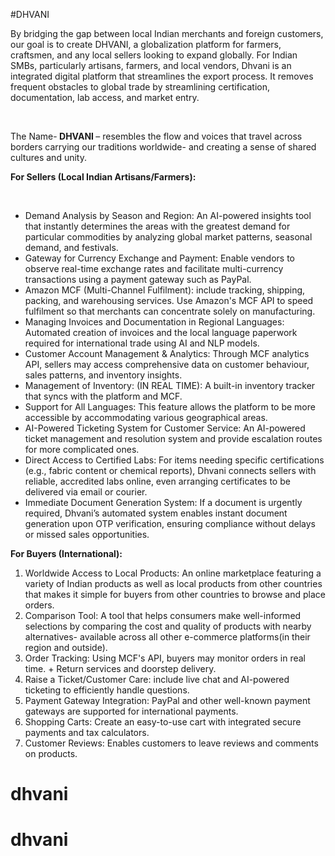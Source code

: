 #DHVANI
<p>By bridging the gap between local Indian merchants and foreign customers, our goal is to create DHVANI, a globalization platform for farmers, craftsmen, and any local sellers looking to expand globally. For Indian SMBs, particularly artisans, farmers, and local vendors, Dhvani is an integrated digital platform that streamlines the export process. It removes frequent obstacles to global trade by streamlining certification, documentation, lab access, and market entry.</p><br>

<p>The Name-<b> DHVANI </b>– resembles the flow and voices that travel across borders carrying our traditions worldwide- and creating a sense of shared cultures and unity.</p>

<p><b>For Sellers (Local Indian Artisans/Farmers):</b></p><br>
<ul type = "number">
<li>	Demand Analysis by Season and Region: An AI-powered insights tool that instantly determines the areas with the greatest demand for particular commodities by analyzing global market patterns, seasonal demand, and festivals.</li>
<li>	Gateway for Currency Exchange and Payment: Enable vendors to observe real-time exchange rates and facilitate multi-currency transactions using a payment gateway such as PayPal.</li>
<li>	Amazon MCF (Multi-Channel Fulfilment): include tracking, shipping, packing, and warehousing services. Use Amazon's MCF API to speed fulfilment so that merchants can concentrate solely on manufacturing.</li>
<li>	Managing Invoices and Documentation in Regional Languages: Automated creation of invoices and the local language paperwork required for international trade using AI and NLP models.</li>
<li>	Customer Account Management & Analytics: Through MCF analytics API, sellers may access comprehensive data on customer behaviour, sales patterns, and inventory insights.</li>
<li>	Management of Inventory: (IN REAL TIME):    A built-in inventory tracker that syncs with the platform and MCF.</li>
<li>	Support for All Languages: This feature allows the platform to be more accessible by accommodating various geographical areas.</li>
<li>	AI-Powered Ticketing System for Customer Service:  An AI-powered ticket management and resolution system and provide escalation routes for more complicated ones.</li>
<li>	Direct Access to Certified Labs: For items needing specific certifications (e.g., fabric content or chemical reports), Dhvani connects sellers with reliable, accredited labs online, even arranging certificates to be delivered via email or courier.</li>
<li>	Immediate Document Generation System: If a document is urgently required, Dhvani’s automated system enables instant document generation upon OTP verification, ensuring compliance without delays or missed sales opportunities.</li>
</ul>

<b>For Buyers (International):</b>
1.	Worldwide Access to Local Products: An online marketplace featuring a variety of Indian  products as well as local products from other countries that makes it simple for buyers from other countries to browse and place orders.
2.	Comparison Tool: A tool that helps consumers make well-informed selections by comparing the cost and quality of products with nearby alternatives- available across all other e-commerce platforms(in their region and outside).
3.	Order Tracking: Using MCF's API, buyers may monitor orders in real time. + Return services and doorstep delivery.
4.	Raise a Ticket/Customer Care: include live chat and AI-powered ticketing to efficiently handle questions.
5.	Payment Gateway Integration: PayPal and other well-known payment gateways are supported for international payments.
6.	Shopping Carts: Create an easy-to-use cart with integrated secure payments and tax calculators.
7.	Customer Reviews: Enables customers to leave reviews and comments on products.

# dhvani
# dhvani
